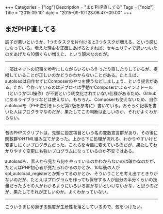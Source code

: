 +++
Categories = ["log"]
Description = "まだPHP直してる"
Tags = ["noiz"]
Title = "2015 09 10"
date = "2015-09-10T23:06:47+09:00"
+++

## まだPHP直してる
調子が悪いというか、1つのタスクを片付けると2つタスクが増える、という感じになっている。増えた理由を正確にあげるとすれば、セキュリティで思いついたのをあげたら10個くらい増えた、という顛末なのだが。

----

一部はネットの記事を参考にしながらいろいろ作ったり直したりしているが、提唱していることが正しいのかどうかわからないことがある。たとえば、autoloadは自作せずにComposerのやつを使うなどしましょう、という提言がある。ただ、今作っているのはデプロイは手動でComposerによるインストール（というかCLI操作）が不要という明文化されていない仕様があるため、Githubにあるライブラリなどは使えない。もちろん、Composerも使えないため、自作autoloadを（PHP逆引きレシピ第2版を参考に）書いている。おそらく記事を書いた人はプログラマなのだが、果たしてこの判断は正しいのか、それがよくわからない。

----

昔のPHPスクリプトは、先頭に設定項目という名の変数宣言群があり、その後に関数群やHTML組み立てがあった。上から下に処理が流れる、わかりやすいけど変更しにくいプログラムだった。これらを今風に変えているのだが、果たしてわかりやすく変更にも強いプログラムになっているのか不安ではある。

autoloadも、素人から見たら何をやっているのかわからないのは確かなのだが、たとえばPHP初心者が見たらわかるのかとか、10年後の人がspl_autoload_registerとか知ってるのかとか、そういうことを考え出すときりがないのだが、たとえばプログラムを作っても保守する人が自分の半分くらいの技量だったらその人がわかるようにいろいろ書かないといけないかな、と思うのだが、果たしてそれが正しいのか。よくわかっていない。

----

こういうまじめ過ぎる態度が生産性を落としているので、気をつけたい。